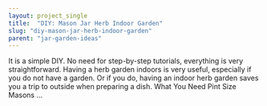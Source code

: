 ```yaml
---
layout: project_single
title:  "DIY: Mason Jar Herb Indoor Garden"
slug: "diy-mason-jar-herb-indoor-garden"
parent: "jar-garden-ideas"
---
```

It is a simple DIY. No need for step-by-step tutorials, everything is very straightforward. Having a herb garden indoors is very useful, especially if you do not have a garden. Or if you do, having an indoor herb garden saves you a trip to outside when preparing a dish. What You Need Pint Size Masons …